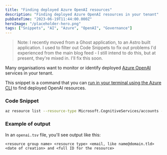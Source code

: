 ```yaml
---
title: "Finding deployed Azure OpenAI resources"
description: "Finding deployed Azure OpenAI resources in your tenant"
pubDateTime: "2023-06-19T11:44:00.000Z"
heroImage: "/placeholder-hero.png"
tags: ["Snippets", "AI", "Azure", "OpenAI", "Governance"]
---
```


> Note: I recently moved from a Ghost application, to an Astro built application. I used to filter out Code Snippets to fix out problems I'd experienced from the main blog feed - I still intend to do this, but at present, they're mixed in. I'll fix this soon.

Many organisations want to monitor or identify deployed [Azure OpenAI](https://learn.microsoft.com/en-us/azure/cognitive-services/openai/overview?WT.mc_id=AI-MVP-5004204) services in your tenant.

This snippet is a command that you can [run in your terminal using the Azure CLI](https://learn.microsoft.com/en-us/cli/azure/what-is-azure-cli?WT.mc_id=AI-MVP-5004204) to find deployed OpenAI resources.

### Code Snippet

```bash
az resource list --resource-type Microsoft.CognitiveServices/accounts --output tsv --query "[?kind=='OpenAI'].{Name:name, Kind:kind, CreatedBy:systemData.createdBy, CreatedAt:systemData.createdAt, Id: id}" > openai.tsv
```

### Example of output
In an `openai.tsv` file, you'll see output like this:
```tsv
<resource group name> <resource type> <email, like name@domain.tld> <date of creation> and <full ID for the resource>
```